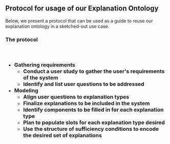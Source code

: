 <h2>Protocol for usage of our Explanation Ontology</h2>
Below, we present a protocol that can be used as a guide to reuse our explanation ontology in a sketched-out use case.

<h3>The protocol<h3><br/>
<ul>
<li><strong>Gathering requirements</strong>
<ul>
   <li>Conduct a user study to gather the user's <strong>requirements</strong> of the system</li>
    <li>Identify and list <strong>user questions</strong> to be addressed</li>
    <!--% \item Query our explanation ontology using Q2 of our competency questions, to see examples of questions addressed by explanation types we support-->
</ul></li>
 <li><strong>Modeling</strong>
    <ul>
       <li>Align <strong>user questions</strong> to explanation types</li>
    <li>Finalize <strong>explanations</strong> to be included in the system</li>
   <li>Identify <strong>components</strong> to be filled in for each explanation type</li>
    <li>Plan to populate <strong>slots for each explanation type</strong> desired</li>
    <li>Use the <strong>structure of sufficiency conditions</strong> to encode the desired set of explanations</li>
    </ul>
</ul>
